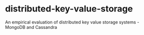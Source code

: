# distributed-key-value-storage
An empirical evaluation of distributed key value storage systems - MongoDB and Cassandra
